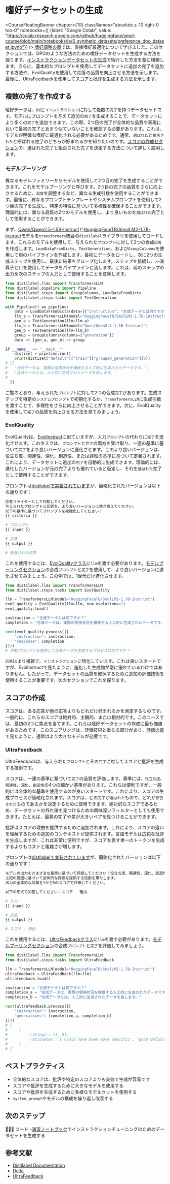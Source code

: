 # 嗜好データセットの生成

<CourseFloatingBanner chapter={10}
  classNames="absolute z-10 right-0 top-0"
  notebooks={[
    {label: "Google Colab", value: "https://colab.research.google.com/github/huggingface/smol-course/blob/main/notebooks/ja/6_synthetic_datasets/preference_dpo_dataset.ipynb"}] />
[嗜好調整の章](../2_preference_alignment/README.md)では、直接嗜好最適化について学びました。このセクションでは、DPOのような方法のための嗜好データセットを生成する方法を探ります。[インストラクションデータセットの生成](./instruction_datasets.md)で紹介した方法を基に構築します。さらに、基本的なプロンプトを使用してデータセットに追加の完了を追加する方法や、EvolQualityを使用して応答の品質を向上させる方法を示します。最後に、UltraFeedbackを使用してスコアと批評を生成する方法を示します。

## 複数の完了を作成する

嗜好データは、同じ`インストラクション`に対して複数の`完了`を持つデータセットです。モデルにプロンプトを与えて追加の`完了`を生成することで、データセットにより多くの`完了`を追加できます。この際、2つ目の完了が全体的な品質や表現において最初の完了とあまり似ていないことを確認する必要があります。これは、モデルが明確な嗜好に最適化される必要があるためです。通常、`選ばれた`と`拒否された`と呼ばれる完了のどちらが好まれるかを知りたいのです。[スコアの作成セクション](#creating-scores)で、選ばれた完了と拒否された完了を決定する方法について詳しく説明します。

### モデルプーリング

異なるモデルファミリーからモデルを使用して2つ目の完了を生成することができます。これをモデルプーリングと呼びます。2つ目の完了の品質をさらに向上させるために、`温度`を調整するなど、異なる生成引数を使用することができます。最後に、異なるプロンプトテンプレートやシステムプロンプトを使用して2つ目の完了を生成し、特定の特性に基づいて多様性を確保することができます。理論的には、異なる品質の2つのモデルを使用し、より良いものを`選ばれた`完了として使用することができます。

まず、[Qwen/Qwen2.5-1.5B-Instruct](https://huggingface.co/Qwen/Qwen2.5-1.5B-Instruct)と[HuggingFaceTB/SmolLM2-1.7B-Instruct](https://huggingface.co/HuggingFaceTB/SmolLM2-1.7B-Instruct)モデルを`transformers`統合の`distilabel`ライブラリを使用してロードします。これらのモデルを使用して、与えられた`プロンプト`に対して2つの合成`応答`を作成します。`LoadDataFromDicts`、`TextGeneration`、および`GroupColumns`を使用して別のパイプラインを作成します。最初にデータをロードし、次に2つの生成ステップを使用し、最後に結果をグループ化します。ステップを接続し、`>>`演算子と`[]`を使用してデータをパイプラインに流します。これは、前のステップの出力を次のステップの入力として使用することを意味します。

```python
from distilabel.llms import TransformersLLM
from distilabel.pipeline import Pipeline
from distilabel.steps import GroupColumns, LoadDataFromDicts
from distilabel.steps.tasks import TextGeneration

with Pipeline() as pipeline:
    data = LoadDataFromDicts(data=[{"instruction": "合成データとは何ですか？"}])
    llm_a = TransformersLLM(model="HuggingFaceTB/SmolLM2-1.7B-Instruct")
    gen_a = TextGeneration(llm=llm_a)
    llm_b = TransformersLLM(model="Qwen/Qwen2.5-1.5B-Instruct")
    gen_b = TextGeneration(llm=llm_b)
    group = GroupColumns(columns=["generation"])
    data >> [gen_a, gen_b] >> group

if __name__ == "__main__":
    distiset = pipeline.run()
    print(distiset["default"]["train"]["grouped_generation"][0])
# {[
#   '合成データは、実際の使用状況を模倣する人工的に生成されたデータです。',
#   '合成データとは、人工的に生成されたデータを指します。'
# 
  ]}
```

ご覧のとおり、与えられた`プロンプト`に対して2つの合成`完了`があります。生成ステップを特定の`システムプロンプト`で初期化するか、`TransformersLLM`に生成引数を渡すことで、多様性をさらに向上させることができます。次に、EvolQualityを使用して`完了`の品質を向上させる方法を見てみましょう。

### EvolQuality

EvolQualityは、[EvolInstruct](./instruction_datasets.md#evolinstruct)に似ていますが、入力`プロンプト`の代わりに`完了`を進化させます。このタスクは、`プロンプト`と`完了`の両方を受け取り、一連の基準に基づいて`完了`をより良いバージョンに進化させます。このより良いバージョンは、役立ち度、関連性、深化、創造性、または詳細の基準に基づいて定義されます。これにより、データセットに追加の`完了`を自動的に生成できます。理論的には、進化したバージョンが元の完了よりも優れていると仮定し、それを`選ばれた`完了として使用することができます。

プロンプトは[distilabelで実装されています](https://github.com/argilla-io/distilabel/tree/main/src/distilabel/steps/tasks/evol_quality)が、簡略化されたバージョンは以下の通りです：

```bash
応答リライターとして行動してください。
与えられたプロンプトと応答を、より良いバージョンに書き換えてください。
以下の基準に基づいてプロンプトを複雑化してください：
{{ criteria }}

# プロンプト
{{ input }}

# 応答
{{ output }}

# 改善された応答
```

これを使用するには、[EvolQualityクラス](https://distilabel.argilla.io/dev/components-gallery/tasks/evolquality/)に`llm`を渡す必要があります。[モデルプーリングセクション](#model-pooling)の合成`プロンプト`と`完了`を使用して、より良いバージョンに進化させてみましょう。この例では、1世代だけ進化させます。

```python
from distilabel.llms import TransformersLLM
from distilabel.steps.tasks import EvolQuality

llm = TransformersLLM(model="HuggingFaceTB/SmolLM2-1.7B-Instruct")
evol_quality = EvolQuality(llm=llm, num_evolutions=1)
evol_quality.load()

instruction = "合成データとは何ですか？"
completion = "合成データは、実際の使用状況を模倣する人工的に生成されたデータです。"

next(evol_quality.process([{
    "instruction": instruction,
    "response": completion
}]))
# 手動プロンプトを使用して合成データを生成するプロセスは何ですか？
```

`応答`はより複雑で、`インストラクション`に特化しています。これは良いスタートですが、EvolInstructで見たように、進化した生成物が常に優れているわけではありません。したがって、データセットの品質を確保するために追加の評価技術を使用することが重要です。次のセクションでこれを探ります。

## スコアの作成

スコアは、ある応答が他の応答よりもどれだけ好まれるかを測定するものです。一般的に、これらのスコアは絶対的、主観的、または相対的です。このコースでは、最初の2つに焦点を当てます。これらは嗜好データセットの作成に最も価値があるためです。このスコアリングは、評価技術と重なる部分があり、[評価の章](../3_evaluation/README.md)で見たように、通常はより大きなモデルが必要です。

### UltraFeedback

UltraFeedbackは、与えられた`プロンプト`とその`完了`に対してスコアと批評を生成する技術です。

スコアは、一連の基準に基づいて`完了`の品質を評価します。基準には、`役立ち度`、`関連性`、`深化`、`創造性`の4つの細かい基準があります。これらは便利ですが、一般的には全体的な基準を使用するのが良いスタートです。これにより、スコアの生成プロセスが簡略化されます。スコアは、どの`完了`が`選ばれた`もので、どれが`拒否された`ものであるかを決定するために使用できます。絶対的なスコアであるため、データセットの外れ値を見つけるための興味深いフィルターとしても使用できます。たとえば、最悪の完了や差が大きいペアを見つけることができます。

批評はスコアの理由を提供するために追加されます。これにより、スコアの違いを理解するための追加のコンテキストが提供されます。言語モデルは広範な批評を生成しますが、これは非常に便利ですが、スコアを表す単一のトークンを生成するよりもコストと複雑さが増します。

プロンプトは[distilabelで実装されています](https://github.com/argilla-io/distilabel/tree/main/src/distilabel/steps/tasks/templates/ultrafeedback)が、簡略化されたバージョンは以下の通りです：

```bash
モデルの出力をさまざまな基準に基づいて評価してください：役立ち度、関連性、深化、創造性
上記の要因に基づいて全体的な評価を提供する役割を果たします。
出力の全体的な品質を1から5のスコアで評価してください。

以下の形式で回答してください：スコア - 理由

# 入力
{{ input }}

# 応答
{{ output }}

# スコア - 理由
```

これを使用するには、[UltraFeedbackクラス](https://distilabel.argilla.io/dev/components-gallery/tasks/ultrafeedback/)に`llm`を渡す必要があります。[モデルプーリングセクション](#model-pooling)の合成`プロンプト`と`完了`を評価してみましょう。

```python
from distilabel.llms import TransformersLLM
from distilabel.steps.tasks import UltraFeedback

llm = TransformersLLM(model="HuggingFaceTB/SmolLM2-1.7B-Instruct")
ultrafeedback = UltraFeedback(llm=llm)
ultrafeedback.load()

instruction = "合成データとは何ですか？"
completion_a = "合成データは、実際の使用状況を模倣する人工的に生成されたデータです。"
completion_b = "合成データとは、人工的に生成されたデータを指します。"

next(ultrafeedback.process([{
    "instruction": instruction,
    "generations": [completion_a, completion_b]
}]))
# [
#     {
#         'ratings': [4, 5],
#         'rationales': ['could have been more specific', 'good definition'],
#     }
# ]
```

## ベストプラクティス

- 全体的なスコアは、批評や特定のスコアよりも安価で生成が容易です
- スコアや批評を生成するために大きなモデルを使用する
- スコアや批評を生成するために多様なモデルセットを使用する
- `system_prompt`やモデルの構成を繰り返し改善する

## 次のステップ

👨🏽‍💻 コード -[演習ノートブック](../../../notebooks/ja/6_synthetic_datasets/preference_dpo_dataset.ipynb)でインストラクションチューニングのためのデータセットを生成する

## 参考文献

- [Distilabel Documentation](https://distilabel.argilla.io/latest/)
- [Deita](https://arxiv.org/abs/2312.15685)
- [UltraFeedback](https://arxiv.org/abs/2310.01377)

